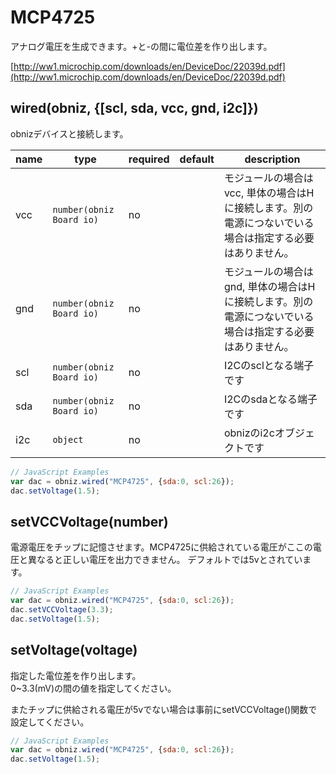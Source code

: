 # MCP4725

アナログ電圧を生成できます。+と-の間に電位差を作り出します。

[http://ww1.microchip.com/downloads/en/DeviceDoc/22039d.pdf](http://ww1.microchip.com/downloads/en/DeviceDoc/22039d.pdf)

## wired(obniz, {[scl, sda, vcc, gnd, i2c]})
obnizデバイスと接続します。  

| name | type                     | required | default | description                                             |
|------|--------------------------|----------|---------|---------------------------------------------------------|
| vcc  | `number(obniz Board io)` | no       | &nbsp;  | モジュールの場合はvcc, 単体の場合はHに接続します。別の電源につないでいる場合は指定する必要はありません。 |
| gnd  | `number(obniz Board io)` | no       | &nbsp;  | モジュールの場合はgnd, 単体の場合はHに接続します。別の電源につないでいる場合は指定する必要はありません。 |
| scl  | `number(obniz Board io)` | no       | &nbsp;  | I2Cのsclとなる端子です                                          |
| sda  | `number(obniz Board io)` | no       | &nbsp;  | I2Cのsdaとなる端子です                                          |
| i2c  | `object`                 | no       | &nbsp;  | obnizのi2cオブジェクトです                                       |

```javascript
// JavaScript Examples
var dac = obniz.wired("MCP4725", {sda:0, scl:26});
dac.setVoltage(1.5);
```

## setVCCVoltage(number)

電源電圧をチップに記憶させます。MCP4725に供給されている電圧がここの電圧と異なると正しい電圧を出力できません。
デフォルトでは5vとされています。

```javascript
// JavaScript Examples
var dac = obniz.wired("MCP4725", {sda:0, scl:26});
dac.setVCCVoltage(3.3);
dac.setVoltage(1.5);
```

## setVoltage(voltage)
指定した電位差を作り出します。  
0~3.3(mV)の間の値を指定してください。  

またチップに供給される電圧が5vでない場合は事前にsetVCCVoltage()関数で設定してください。

```javascript
// JavaScript Examples
var dac = obniz.wired("MCP4725", {sda:0, scl:26});
dac.setVoltage(1.5);
```